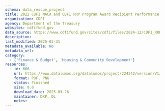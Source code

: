 ```yaml
---
schema: data_rescue_project 
title: 2022 CDFI NACA and CDFI RRP Program Award Recipient Performance Data Snapshot
organization: CDFI
agency: Department of the Treasury
websites: cdfifund.gov
data_source: https://www.cdfifund.gov/sites/cdfi/files/2024-12/CDFI_RRP_Snapshot_FY22_Final.pdf
description: 
last_modified: 2025-03-31
metadata_available: No
metadata_url: 
category:
  - ['Finance & Budget', 'Housing & Community Development'] 
resources:
  - id: 666
    url: https://www.datalumos.org/datalumos/project/224342/version/V1/view
    format: PDF, PNG
    status: Finished
    size: 0.0
    download_date: 2025-03-26
    maintainer: DRP, DL
    notes: 
---
```

